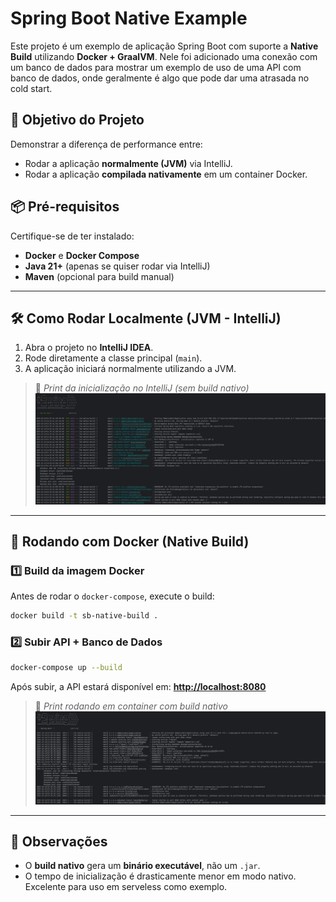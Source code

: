 # Spring Boot Native Example

Este projeto é um exemplo de aplicação Spring Boot com suporte a **Native Build** utilizando **Docker + GraalVM**. 
Nele foi adicionado uma conexão com um banco de dados para mostrar um exemplo de uso de uma API com banco de dados, onde geralmente é algo que pode dar uma atrasada no cold start.

## 🚀 Objetivo do Projeto

Demonstrar a diferença de performance entre:

* Rodar a aplicação **normalmente (JVM)** via IntelliJ.
* Rodar a aplicação **compilada nativamente** em um container Docker.

## 📦 Pré-requisitos

Certifique-se de ter instalado:

* **Docker** e **Docker Compose**
* **Java 21+** (apenas se quiser rodar via IntelliJ)
* **Maven** (opcional para build manual)

---

## 🛠️ Como Rodar Localmente (JVM - IntelliJ)

1. Abra o projeto no **IntelliJ IDEA**.
2. Rode diretamente a classe principal (`main`).
3. A aplicação iniciará normalmente utilizando a JVM.

> 📸 *Print da inicialização no IntelliJ (sem build nativo)*
![normal.png](doc/normal.png)
---

## 🐳 Rodando com Docker (Native Build)

### 1️⃣ Build da imagem Docker

Antes de rodar o `docker-compose`, execute o build:

```bash
docker build -t sb-native-build .
```

### 2️⃣ Subir API + Banco de Dados

```bash
docker-compose up --build
```

Após subir, a API estará disponível em: **[http://localhost:8080](http://localhost:8080)**

> 📸 *Print rodando em container com build nativo*
![native.png](doc/native.png)
---

## 🧠 Observações

* O **build nativo** gera um **binário executável**, não um `.jar`.
* O tempo de inicialização é drasticamente menor em modo nativo. Excelente para uso em serveless como exemplo.